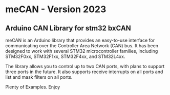 # meCAN - Version 2023

## Arduino CAN Library for stm32 bxCAN

meCAN is an Arduino library that provides an easy-to-use interface for communicating over the Controller Area Network (CAN) bus. It has been designed to work with several STM32 microcontroller families, including STM32F0xx, STM32F1xx, STM32F4xx, and STM32L4xx.

The library allows you to control up to two CAN ports, with plans to support three ports in the future. It also supports receive interrupts on all ports and list and mask filters on all ports.

Plenty of Examples.  Enjoy
